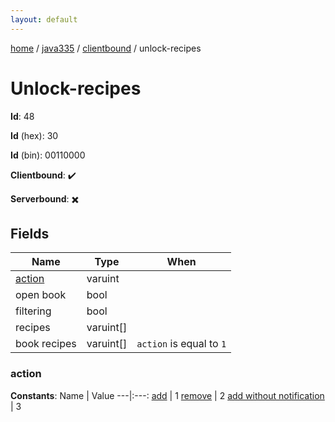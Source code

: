 ```yaml
---
layout: default
---
```


[home](/)  /  [java335](/protocol/java335)  /  [clientbound](/protocol/java335/clientbound)  /  unlock-recipes

# Unlock-recipes

**Id**: 48

**Id** (hex): 30

**Id** (bin): 00110000

**Clientbound**: ✔️

**Serverbound**: ✖️

## Fields

Name | Type | When
---|---|:---:
[action](#action) | varuint | 
open book | bool | 
filtering | bool | 
recipes | varuint[] | 
book recipes | varuint[] | <code>action</code> is equal to <code>1 |  | action</code> is equal to <code>3</code>

### action

**Constants**:
Name | Value
---|:---:
[add](action_add) | 1
[remove](action_remove) | 2
[add without notification](action_add-without-notification) | 3

